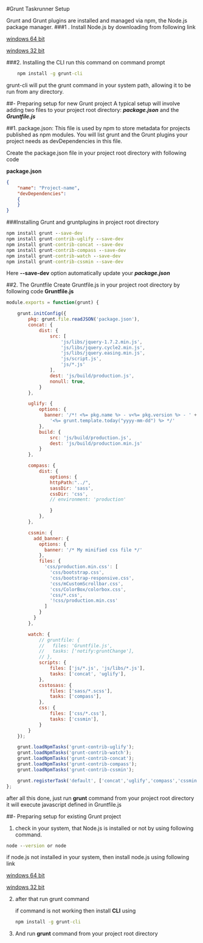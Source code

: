 
#Grunt Taskrunner Setup


Grunt and Grunt plugins are installed and managed via npm, the Node.js package manager.
###1 . Install Node.js by downloading from following link

[windows 64 bit](http://nodejs.org/dist/v0.10.26/x64/node-v0.10.26-x64.msi)

[windows 32 bit](http://nodejs.org/dist/v0.10.26/node-v0.10.26-x86.msi)

###2. Installing the CLI
run this command on command prompt
````cmd
    npm install -g grunt-cli
````

grunt-cli will put the grunt command in your system path, allowing it to be run from any directory.



##- Preparing setup for new Grunt project
A typical setup will involve adding two files to your project root directory: ***package.json***   and the ***Gruntfile.js***

##1. package.json:
This file is used by npm to store metadata for projects published as npm modules. You will list grunt and the Grunt plugins your project needs as devDependencies in this file.

Create the package.json file in your project root directory with following code

**package.json**
```json
{
    "name": "Project-name",
    "devDependencies":
    {
    }
}
```

###Installing Grunt and gruntplugins in project root directory
```cmd
npm install grunt --save-dev
npm install grunt-contrib-uglify --save-dev
npm install grunt-contrib-concat --save-dev
npm install grunt-contrib-compass --save-dev
npm install grunt-contrib-watch --save-dev
npm install grunt-contrib-cssmin --save-dev
```
Here **--save-dev** option  automatically update your  ***package.json***

##2. The Gruntfile
Create Gruntfile.js in your project root directory by following code
**Gruntfile.js**
```js
module.exports = function(grunt) {

    grunt.initConfig({
        pkg: grunt.file.readJSON('package.json'),
        concat: {   
            dist: {
                src: [
                    'js/libs/jquery-1.7.2.min.js',
                    'js/libs/jquery.cycle2.min.js',
                    'js/libs/jquery.easing.min.js',
                    'js/script.js',
                    'js/*.js'
                ],
                dest: 'js/build/production.js',
                nonull: true,
            }
        },

        uglify: {
            options: {
              banner: '/*! <%= pkg.name %> - v<%= pkg.version %> - ' +
                '<%= grunt.template.today("yyyy-mm-dd") %> */'
            },
            build: {
                src: 'js/build/production.js',
                dest: 'js/build/production.min.js'
            }
        },

        compass: {
            dist: {
                options: {
                httpPath:"../",
                sassDir: 'sass',
                cssDir: 'css',
                // environment: 'production'

                }
            },
        },

        cssmin: {
          add_banner: {
            options: {
              banner: '/* My minified css file */'
            },
            files: {
              'css/production.min.css': [
                'css/bootstrap.css',
                'css/bootstrap-responsive.css',
                'css/mCustomScrollbar.css',
                'css/ColorBox/colorbox.css',
                'css/*.css',
                '!css/production.min.css'
              ]
            }
          }
        },

        watch: {
            // gruntfile: {
            //   files: 'Gruntfile.js',
            //   tasks: ['notify:gruntChange'],
            // },
            scripts: {
                files: ['js/*.js', 'js/libs/*.js'],
                tasks: ['concat', 'uglify'],
            },
            csstosass: {
                files: ['sass/*.scss'],
                tasks: ['compass'],
            },
            css: {
                files: ['css/*.css'],
                tasks: ['cssmin'],
            }
        }
    });

    grunt.loadNpmTasks('grunt-contrib-uglify');
    grunt.loadNpmTasks('grunt-contrib-watch');
    grunt.loadNpmTasks('grunt-contrib-concat');
    grunt.loadNpmTasks('grunt-contrib-compass');
    grunt.loadNpmTasks('grunt-contrib-cssmin');

    grunt.registerTask('default', ['concat','uglify','compass','cssmin','watch']);
};
```
after all this done, just run **grunt** command from your project root directory it will execute javascript defined in Gruntfile.js

##- Preparing setup for existing Grunt project

1. check in your system, that Node.js is installed or not by using following command.
```cmd
node --version or node
```
if node.js not installed in your system, then install node.js using following link

 [windows 64 bit](http://nodejs.org/dist/v0.10.26/x64/node-v0.10.26-x64.msi)

 [windows 32 bit](http://nodejs.org/dist/v0.10.26/node-v0.10.26-x86.msi)

2. after that run grunt command 

    if command is not working then install **CLI** using
    ```cmd
    npm install -g grunt-cli
    ```

3. And run **grunt** command from your project root directory 

